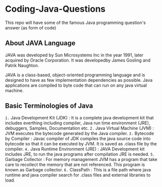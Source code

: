 # Coding-Java-Questions
This repo will have some of the famous Java programming question's answer (as form of code)

## About JAVA Language 
JAVA was developed by Sun Microsystems Inc in the year 1991, later acquired by Oracle Corporation.
It was developedby James Gosling and Patrik Naughton.

JAVA is a class-based, object-oriented programming language and is designed to have as few implementation 
dependencies as possible. Java applications are compiled to byte code that can run on any java virtual machine.

## Basic Terminologies of Java

`1.` Java Development Kit (JDK) : It is a complete java development kit that includes everthing including compiler, Java run time environment (JRE), debuggers, Samples, Documentation etc.
`2.` Java Virtual Machine (JVM) :  JVM executes the bytecode generated by the Java compiler.
`3.` Bytecode by Compiler : Javac compiler of JDK compiles the java source code into bytecode so that it can be executed by JVM. It is saved as .class file by the compiler.
`4.` Java Runtime Environment (JRE) : JAVA Development kit includes JRE, to run the java programs after compilation JRE is needed.
`5.` Garbage Collector : For memory management JVM has a program that take care to recollect the memory that are not referenced. This program is known as Garbage collector.
`6.` ClassPath : This is a file path where java runtime and java compiler search for .class files and external libraries to load.
